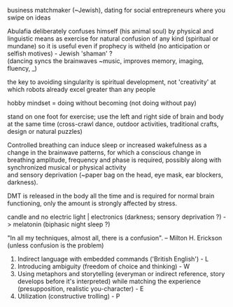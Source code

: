business matchmaker (~Jewish), dating for social entrepreneurs where you swipe on ideas  
  
  
Abulafia deliberately confuses himself (his animal soul) by physical and linguistic means as exercise for natural confusion of any kind (spiritual or mundane) so it is useful even if prophecy is witheld (no anticipation or selfish motives) - Jewish 'shaman' ?  
(dancing syncs the brainwaves ~music, improves memory, imaging, fluency, _)  
  
the key to avoiding singularity is spiritual development, not 'creativity' at which robots already excel greater than any people  
  
hobby mindset = doing without becoming (not doing without pay)  
  
  
stand on one foot for exercise; use the left and right side of brain and body at the same time (cross-crawl dance, outdoor activities, traditional crafts, design or natural puzzles)  
  
  
Controlled breathing can induce sleep or increased wakefulness as a change in the brainwave patterns, for which a conscious change in breathing amplitude, frequency and phase is required, possibly along with synchronized musical or physical activity  
and sensory deprivation (~paper bag on the head, eye mask, ear blockers, darkness).  
  
DMT is released in the body all the time and is required for normal brain functioning, only the amount is strongly affected by stress.  

candle and no electric light | electronics (darkness; sensory deprivation ?) -> melatonin (biphasic night sleep ?)  
  
  
"In all my techniques, almost all, there is a confusion". – Milton H. Erickson
(unless confusion is the problem)

1. Indirect language with embedded commands ('British English') - L
2. Introducing ambiguity (freedom of choice and thinking) - W
3. Using metaphors and storytelling (everyman or indirect reference, story develops before it's interpreted) while matching the experience (presupposition, realistic you-character) - E
4. Utilization (constructive trolling) - P
